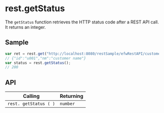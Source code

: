 # rest.getStatus

The `getStatus` function retrieves the HTTP status code after a REST API call. It returns an integer.

## Sample

```javascript
var ret = rest.get("http://localhost:8080/restSample/efwRestAPI/customer/u001");
// {"id":"u001","nm":"customer name"}
var status = rest.getStatus();
// 200
```

## API

| Calling | Returning |
|---|---|
| `rest. getStatus ( )` | `number` |
